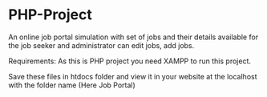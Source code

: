 # PHP-Project
An online job portal simulation with set of jobs and their details available for the job seeker and administrator can edit jobs, add jobs.

Requirements:
As this is PHP project you need XAMPP to run this project.

Save these files in htdocs folder and view it in your website at the localhost with the folder name (Here Job Portal)
